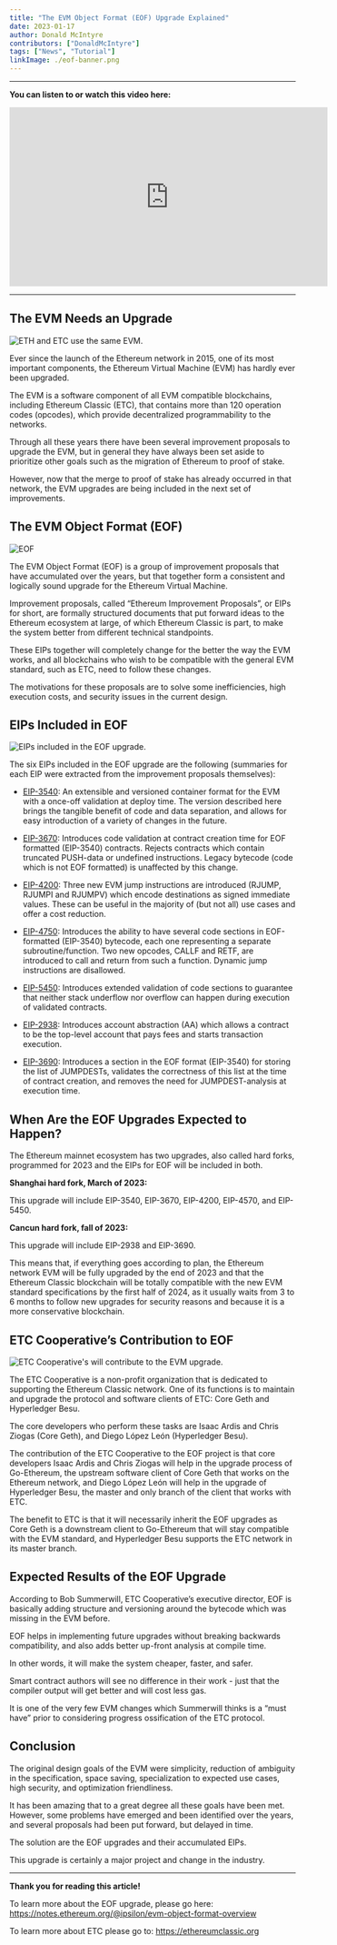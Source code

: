 ```yaml
---
title: "The EVM Object Format (EOF) Upgrade Explained"
date: 2023-01-17
author: Donald McIntyre
contributors: ["DonaldMcIntyre"]
tags: ["News", "Tutorial"]
linkImage: ./eof-banner.png
---
```


---
**You can listen to or watch this video here:**

<iframe width="560" height="315" src="https://www.youtube.com/embed/PtthsvecqFQ" title="YouTube video player" frameborder="0" allow="accelerometer; autoplay; clipboard-write; encrypted-media; gyroscope; picture-in-picture" allowfullscreen></iframe>

---

## The EVM Needs an Upgrade

![ETH and ETC use the same EVM.](./eof-evm.png)

Ever since the launch of the Ethereum network in 2015, one of its most important components, the Ethereum Virtual Machine (EVM) has hardly ever been upgraded.

The EVM is a software component of all EVM compatible blockchains, including Ethereum Classic (ETC), that contains more than 120 operation codes (opcodes), which provide decentralized programmability to the networks.

Through all these years there have been several improvement proposals to upgrade the EVM, but in general they have always been set aside to prioritize other goals such as the migration of Ethereum to proof of stake.

However, now that the merge to proof of stake has already occurred in that network, the EVM upgrades are being included in the next set of improvements.

## The EVM Object Format (EOF)

![EOF](./eof-eof.png)

The EVM Object Format (EOF) is a group of improvement proposals that have accumulated over the years, but that together form a consistent and logically sound upgrade for the Ethereum Virtual Machine.

Improvement proposals, called “Ethereum Improvement Proposals”, or EIPs for short, are formally structured documents that put forward ideas to the Ethereum ecosystem at large, of which Ethereum Classic is part, to make the system better from different technical standpoints.

These EIPs together will completely change for the better the way the EVM works, and all blockchains who wish to be compatible with the general EVM standard, such as ETC, need to follow these changes.

The motivations for these proposals are to solve some inefficiencies, high execution costs, and security issues in the current design.

## EIPs Included in EOF

![EIPs included in the EOF upgrade.](./eof-eips.png)

The six EIPs included in the EOF upgrade are the following (summaries for each EIP were extracted from the improvement proposals themselves):

- [EIP-3540](https://eips.ethereum.org/EIPS/eip-3540): An extensible and versioned container format for the EVM with a once-off validation at deploy time. The version described here brings the tangible benefit of code and data separation, and allows for easy introduction of a variety of changes in the future.

- [EIP-3670](https://eips.ethereum.org/EIPS/eip-3670): Introduces code validation at contract creation time for EOF formatted (EIP-3540) contracts. Rejects contracts which contain truncated PUSH-data or undefined instructions. Legacy bytecode (code which is not EOF formatted) is unaffected by this change.

- [EIP-4200](https://eips.ethereum.org/EIPS/eip-4200): Three new EVM jump instructions are introduced (RJUMP, RJUMPI and RJUMPV) which encode destinations as signed immediate values. These can be useful in the majority of (but not all) use cases and offer a cost reduction.

- [EIP-4750](https://eips.ethereum.org/EIPS/eip-4750): Introduces the ability to have several code sections in EOF-formatted (EIP-3540) bytecode, each one representing a separate subroutine/function. Two new opcodes, CALLF and RETF, are introduced to call and return from such a function. Dynamic jump instructions are disallowed.

- [EIP-5450](https://eips.ethereum.org/EIPS/eip-5450): Introduces extended validation of code sections to guarantee that neither stack underflow nor overflow can happen during execution of validated contracts.

- [EIP-2938](https://eips.ethereum.org/EIPS/eip-2938): Introduces account abstraction (AA) which allows a contract to be the top-level account that pays fees and starts transaction execution.

- [EIP-3690](https://eips.ethereum.org/EIPS/eip-3690): Introduces a section in the EOF format (EIP-3540) for storing the list of JUMPDESTs, validates the correctness of this list at the time of contract creation, and removes the need for JUMPDEST-analysis at execution time.

## When Are the EOF Upgrades Expected to Happen?

The Ethereum mainnet ecosystem has two upgrades, also called hard forks, programmed for 2023 and the EIPs for EOF will be included in both.

**Shanghai hard fork, March of 2023:** 

This upgrade will include EIP-3540, EIP-3670, EIP-4200, EIP-4570, and EIP-5450.

**Cancun hard fork, fall of 2023:** 

This upgrade will include EIP-2938 and EIP-3690.

This means that, if everything goes according to plan, the Ethereum network EVM will be fully upgraded by the end of 2023 and that the Ethereum Classic blockchain will be totally compatible with the new EVM standard specifications by the first half of 2024, as it usually waits from 3 to 6 months to follow new upgrades for security reasons and because it is a more conservative blockchain. 

## ETC Cooperative’s Contribution to EOF

![ETC Cooperative's will contribute to the EVM upgrade.](./eof-etc-coop.png)

The ETC Cooperative is a non-profit organization that is dedicated to supporting the Ethereum Classic network. One of its functions is to maintain and upgrade the protocol and software clients of ETC: Core Geth and Hyperledger Besu.

The core developers who perform these tasks are Isaac Ardis and Chris Ziogas (Core Geth), and Diego López León (Hyperledger Besu).

The contribution of the ETC Cooperative to the EOF project is that core developers Isaac Ardis and Chris Ziogas will help in the upgrade process of Go-Ethereum, the upstream software client of Core Geth that works on the Ethereum network, and Diego López León will help in the upgrade of Hyperledger Besu, the master and only branch of the client that works with ETC.

The benefit to ETC is that it will necessarily inherit the EOF upgrades as Core Geth is a downstream client to Go-Ethereum that will stay compatible with the EVM standard, and Hyperledger Besu supports the ETC network in its master branch.

## Expected Results of the EOF Upgrade

According to Bob Summerwill, ETC Cooperative’s executive director, EOF is basically adding structure and versioning around the bytecode which was missing in the EVM before. 

EOF helps in implementing future upgrades without breaking backwards compatibility, and also adds better up-front analysis at compile time.

In other words, it will make the system cheaper, faster, and safer.

Smart contract authors will see no difference in their work - just that the compiler output will get better and will cost less gas.

It is one of the very few EVM changes which Summerwill thinks is a “must have” prior to considering progress ossification of the ETC protocol.

## Conclusion

The original design goals of the EVM were simplicity, reduction of ambiguity in the specification, space saving, specialization to expected use cases, high security, and optimization friendliness.

It has been amazing that to a great degree all these goals have been met. However, some problems have emerged and been identified over the years, and several proposals had been put forward, but delayed in time.

The solution are the EOF upgrades and their accumulated EIPs.

This upgrade is certainly a major project and change in the industry.

---

**Thank you for reading this article!**

To learn more about the EOF upgrade, please go here: https://notes.ethereum.org/@ipsilon/evm-object-format-overview

To learn more about ETC please go to: https://ethereumclassic.org
